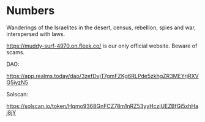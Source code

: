 # Numbers
Wanderings of the Israelites in the desert, census, rebellion, spies and war, interspersed with laws.

https://muddy-surf-4970.on.fleek.co/ is our only official website. Beware of scams.

DAO:

https://app.realms.today/dao/3zefDvjT7gmFZKg6RLPde5zkhgZR3MEYrjRXVG5iyzN5

Solscan:

https://solscan.io/token/Hqmo9368GnFCZ78m1nRZ53yyHcziUEZBfGi5xhHaj8jY

